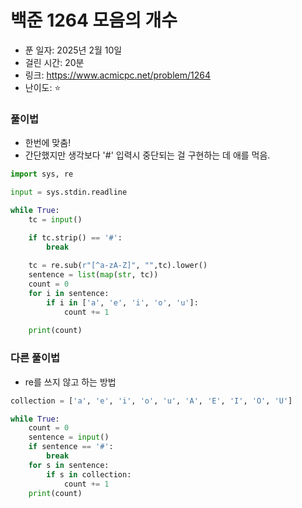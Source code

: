 # 백준 1264 모음의 개수

- 푼 일자: 2025년 2월 10일
- 걸린 시간: 20분
- 링크: https://www.acmicpc.net/problem/1264
- 난이도: ⭐️

### 풀이법

- 한번에 맞춤! 
- 간단했지만 생각보다 '#' 입력시 중단되는 걸 구현하는 데 애를 먹음. 

```py
import sys, re

input = sys.stdin.readline

while True:
    tc = input()

    if tc.strip() == '#':
        break
    
    tc = re.sub(r"[^a-zA-Z]", "",tc).lower()
    sentence = list(map(str, tc))
    count = 0
    for i in sentence:
        if i in ['a', 'e', 'i', 'o', 'u']:
            count += 1
    
    print(count)
```

### 다른 풀이법

- re를 쓰지 않고 하는 방법

```py
collection = ['a', 'e', 'i', 'o', 'u', 'A', 'E', 'I', 'O', 'U']

while True:
    count = 0
    sentence = input()
    if sentence == '#':
        break
    for s in sentence:
        if s in collection:
            count += 1
    print(count)
```